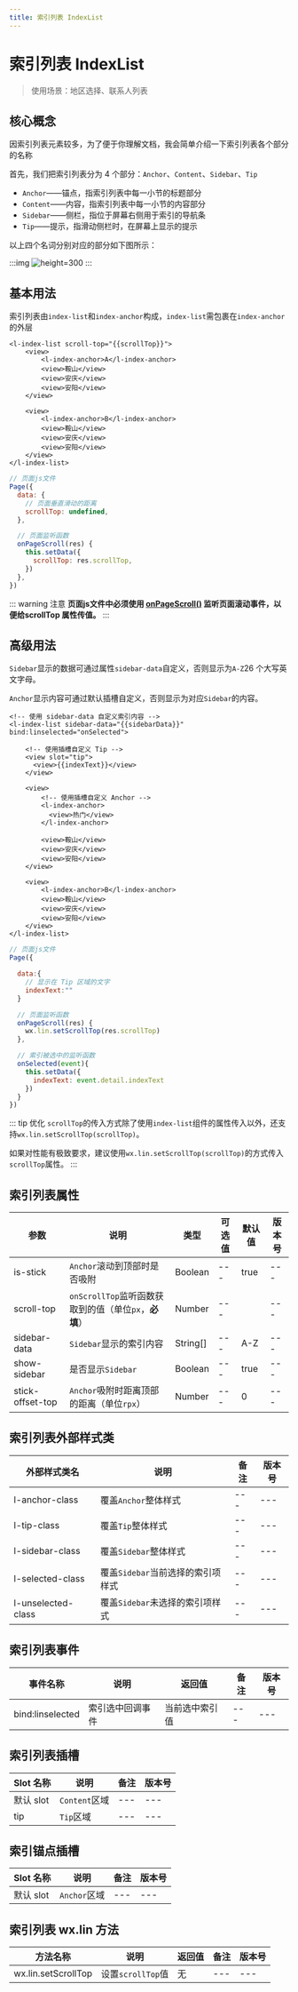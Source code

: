 ```yaml
---
title: 索引列表 IndexList
---
```


# <H2Icon/> 索引列表 IndexList

> 使用场景：地区选择、联系人列表

## 核心概念

因索引列表元素较多，为了便于你理解文档，我会简单介绍一下索引列表各个部分的名称

首先，我们把索引列表分为 4 个部分：`Anchor`、`Content`、`Sidebar`、`Tip`

- `Anchor`——锚点，指索引列表中每一小节的标题部分
- `Content`——内容，指索引列表中每一小节的内容部分
- `Sidebar`——侧栏，指位于屏幕右侧用于索引的导航条
- `Tip`——提示，指滑动侧栏时，在屏幕上显示的提示

以上四个名词分别对应的部分如下图所示：

:::img
![height=300](/screenshots/index-list/basic-concept.png)
:::

## 基本用法

索引列表由`index-list`和`index-anchor`构成，`index-list`需包裹在`index-anchor`的外层

```wxml
<l-index-list scroll-top="{{scrollTop}}">
    <view>
        <l-index-anchor>A</l-index-anchor>
        <view>鞍山</view>
        <view>安庆</view>
        <view>安阳</view>
    </view>

    <view>
        <l-index-anchor>B</l-index-anchor>
        <view>鞍山</view>
        <view>安庆</view>
        <view>安阳</view>
    </view>
</l-index-list>
```

```javascript
// 页面js文件
Page({
  data: {
    // 页面垂直滑动的距离
    scrollTop: undefined,
  },

  // 页面监听函数
  onPageScroll(res) {
    this.setData({
      scrollTop: res.scrollTop,
    })
  },
})
```

::: warning 注意
**页面js文件中必须使用 [onPageScroll()](https://developers.weixin.qq.com/miniprogram/dev/reference/api/Page.html#onPageScroll-Object-object) 监听页面滚动事件，以便给scrollTop 属性传值。**
:::

## 高级用法

`Sidebar`显示的数据可通过属性`sidebar-data`自定义，否则显示为`A-Z`26 个大写英文字母。

`Anchor`显示内容可通过默认插槽自定义，否则显示为对应`Sidebar`的内容。

```wxml
<!-- 使用 sidebar-data 自定义索引内容 -->
<l-index-list sidebar-data="{{sidebarData}}" bind:linselected="onSelected">

    <!-- 使用插槽自定义 Tip -->
    <view slot="tip">
      <view>{{indexText}}</view>
    </view>

    <view>
        <!-- 使用插槽自定义 Anchor -->
        <l-index-anchor>
          <view>热门</view>
        </l-index-anchor>

        <view>鞍山</view>
        <view>安庆</view>
        <view>安阳</view>
    </view>

    <view>
        <l-index-anchor>B</l-index-anchor>
        <view>鞍山</view>
        <view>安庆</view>
        <view>安阳</view>
    </view>
</l-index-list>
```

```javascript
// 页面js文件
Page({

  data:{
    // 显示在 Tip 区域的文字
    indexText:""
  }

  // 页面监听函数
  onPageScroll(res) {
    wx.lin.setScrollTop(res.scrollTop)
  },

  // 索引被选中的监听函数
  onSelected(event){
    this.setData({
      indexText: event.detail.indexText
    })
  }
})
```

::: tip 优化
`scrollTop`的传入方式除了使用`index-list`组件的属性传入以外，还支持`wx.lin.setScrollTop(scrollTop)`。

如果对性能有极致要求，建议使用`wx.lin.setScrollTop(scrollTop)`的方式传入`scrollTop`属性。
:::

## 索引列表属性

| 参数             | 说明                                                  | 类型     | 可选值 | 默认值 | 版本号 |
| ---------------- | ----------------------------------------------------- | -------- | ------ | ------ | ------ |
| is-stick         | `Anchor`滚动到顶部时是否吸附                          | Boolean  | ---    | true   | ---    |
| scroll-top       | `onScrollTop`监听函数获取到的值（单位`px`，**必填**） | Number   | ---    |        | ---    |
| sidebar-data     | `Sidebar`显示的索引内容                               | String[] | ---    | A-Z    | ---    |
| show-sidebar     | 是否显示`Sidebar`                                     | Boolean  | ---    | true   | ---    |
| stick-offset-top | `Anchor`吸附时距离顶部的距离（单位`rpx`）             | Number   | ---    | 0      | ---    |

## 索引列表外部样式类

| 外部样式类名       | 说明                              | 备注 | 版本号 |
| ------------------ | --------------------------------- | ---- | ------ |
| l-anchor-class     | 覆盖`Anchor`整体样式              | ---  | ---    |
| l-tip-class        | 覆盖`Tip`整体样式                 | ---  | ---    |
| l-sidebar-class    | 覆盖`Sidebar`整体样式             | ---  | ---    |
| l-selected-class   | 覆盖`Sidebar`当前选择的索引项样式 | ---  | ---    |
| l-unselected-class | 覆盖`Sidebar`未选择的索引项样式   | ---  | ---    |

## 索引列表事件

| 事件名称         | 说明             | 返回值         | 备注 | 版本号 |
| ---------------- | ---------------- | -------------- | ---- | ------ |
| bind:linselected | 索引选中回调事件 | 当前选中索引值 | ---  | ---    |

## 索引列表插槽

| Slot 名称 | 说明          | 备注 | 版本号 |
| --------- | ------------- | ---- | ------ |
| 默认 slot | `Content`区域 | ---  | ---    |
| tip       | `Tip`区域     | ---  | ---    |

## 索引锚点插槽

| Slot 名称 | 说明         | 备注 | 版本号 |
| --------- | ------------ | ---- | ------ |
| 默认 slot | `Anchor`区域 | ---  | ---    |

## 索引列表 wx.lin 方法

| 方法名称            | 说明              | 返回值 | 备注 | 版本号 |
| ------------------- | ----------------- | ------ | ---- | ------ |
| wx.lin.setScrollTop | 设置`scrollTop`值 | 无     | ---  | ---    |

<RightMenu/>
